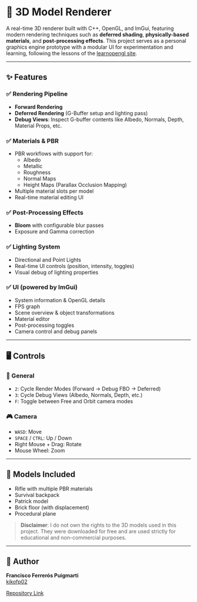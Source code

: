 # 🧱 3D Model Renderer

A real-time 3D renderer built with C++, OpenGL, and ImGui, featuring modern rendering techniques such as **deferred shading**, **physically-based materials**, and **post-processing effects**. This project serves as a personal graphics engine prototype with a modular UI for experimentation and learning, following the lessons of the [learnopengl site](https://learnopengl.com/).

---

## ✨ Features

### ✅ Rendering Pipeline
- **Forward Rendering**
- **Deferred Rendering** (G-Buffer setup and lighting pass)
- **Debug Views**: Inspect G-buffer contents like Albedo, Normals, Depth, Material Props, etc.

### ✅ Materials & PBR
- PBR workflows with support for:
  - Albedo
  - Metallic
  - Roughness
  - Normal Maps
  - Height Maps (Parallax Occlusion Mapping)
- Multiple material slots per model
- Real-time material editing UI

### ✅ Post-Processing Effects
- **Bloom** with configurable blur passes
- Exposure and Gamma correction

### ✅ Lighting System
- Directional and Point Lights
- Real-time UI controls (position, intensity, toggles)
- Visual debug of lighting properties

### ✅ UI (powered by ImGui)
- System information & OpenGL details
- FPS graph
- Scene overview & object transformations
- Material editor
- Post-processing toggles
- Camera control and debug panels

---

## 🖥️ Controls

### 🔧 General
- `2`: Cycle Render Modes (Forward → Debug FBO → Deferred)
- `3`: Cycle Debug Views (Albedo, Normals, Depth, etc.)
- `F`: Toggle between Free and Orbit camera modes

### 🎮 Camera
- `WASD`: Move
- `SPACE` / `CTRL`: Up / Down
- Right Mouse + Drag: Rotate
- Mouse Wheel: Zoom

---

## 🧪 Models Included

- Rifle with multiple PBR materials
- Survival backpack
- Patrick model
- Brick floor (with displacement)
- Procedural plane

> **Disclaimer**: I do not own the rights to the 3D models used in this project. They were downloaded for free and are used strictly for educational and non-commercial purposes.

---

## 👤 Author

**Francisco Ferrerós Puigmarti**  
[kikofp02](https://github.com/kikofp02)

[Repository Link](https://github.com/kikofp02/GraphicsEngine)
